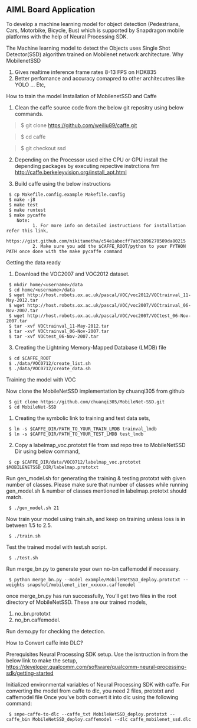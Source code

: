 ## AIML Board Application

To develop a machine learning model for object detection (Pedestrians, Cars, Motorbike, Bicycle, Bus)  which is supported by Snapdragon mobile platforms with the help of Neural Processing SDK.

The Machine learning model to detect the Objects uses Single Shot Detector(SSD) algorithm trained on Mobilenet network architecture.
Why MobilenetSSD 

1. Gives realtime inference frame rates 8-13 FPS on HDK835
2. Better perfomance and accuracy comapred to other architecutres like YOLO ... Etc,

How to train the model
Installation of MobilenetSSD and Caffe 

1. Clean the caffe source code from the below git repositry using below commands.

>$ git clone https://github.com/weiliu89/caffe.git

>$ cd caffe

>$ git checkout ssd

2. Depending on the Processor used eithe CPU or GPU install the depending packages by executing repective instrctions frm http://caffe.berkeleyvision.org/install_apt.html

3. Build caffe using the below instructions
```
 $ cp Makefile.config.example Makefile.config
 $ make -j8
 $ make test
 $ make runtest
 $ make pycaffe
    Note: 
          1. For more info on detailed instructions for installation refer this link,
             https://gist.github.com/nikitametha/c54e1abecff7ab53896270509da80215
          2. Make sure you add the $CAFFE_ROOT/python to your PYTHON PATH once done with the make pycaffe command
```


Getting the data ready

1. Download the VOC2007 and VOC2012 dataset.
```
 $ mkdir home/<username>/data
 $ cd home/<username>/data
 $ wget http://host.robots.ox.ac.uk/pascal/VOC/voc2012/VOCtrainval_11-May-2012.tar
 $ wget http://host.robots.ox.ac.uk/pascal/VOC/voc2007/VOCtrainval_06-Nov-2007.tar
 $ wget http://host.robots.ox.ac.uk/pascal/VOC/voc2007/VOCtest_06-Nov-2007.tar
 $ tar -xvf VOCtrainval_11-May-2012.tar
 $ tar -xvf VOCtrainval_06-Nov-2007.tar
 $ tar -xvf VOCtest_06-Nov-2007.tar
```
3. Creating the Lightning Memory-Mapped Database
(LMDB) file
```
 $ cd $CAFFE_ROOT
 $ ./data/VOC0712/create_list.sh
 $ ./data/VOC0712/create_data.sh
```



Training the model with VOC

Now clone the MobileNetSSD implementation by chuanqi305 from github

```
 $ git clone https://github.com/chuanqi305/MobileNet-SSD.git
 $ cd MobileNet-SSD

```

1. Creating the symbolic link to training and test data sets,
```
 $ ln -s $CAFFE_DIR/PATH_TO_YOUR_TRAIN_LMDB trainval_lmdb
 $ ln -s $CAFFE_DIR/PATH_TO_YOUR_TEST_LMDB test_lmdb
```
2. Copy a labelmap_voc.prototxt file from ssd repo tree to MobileNetSSD Dir using below command,
```
 $ cp $CAFFE_DIR/data/VOC0712/labelmap_voc.prototxt $MOBILENETSSD_DIR/labelmap.prototxt
```

Run gen_model.sh for generating the training & testing prototxt with given number of classes. Please make sure that number of classes while running gen_model.sh & number of classes mentioned in labelmap.prototxt should match.
```
 $ ./gen_model.sh 21
```

Now train your model using train.sh, and keep on training unless loss is in between 1.5 to 2.5.
```
 $ ./train.sh
```

Test the trained model with test.sh script.
```
 $ ./test.sh
```
Run merge_bn.py to generate your own no-bn caffemodel if necessary.
```
 $ python merge_bn.py --model example/MobileNetSSD_deploy.prototxt --weights snapshot/mobilenet_iter_xxxxxx.caffemodel
```
once merge_bn.py has run successfully, You’ll get two files in the root directory of MobileNetSSD.
These are our trained models,

1. no_bn.prototxt
2. no_bn.caffemodel.

Run demo.py for checking the detection.


How to Convert caffe into DLC?

Prerequisites
 Neural Processing SDK setup. Use the isntruction in from the below link to make the setup,
https://developer.qualcomm.com/software/qualcomm-neural-processing-sdk/getting-started

Initialized environmental variables of Neural Processing SDK with caffe.
For converting the model from caffe to dlc, you need 2 files,  prototxt and caffemodel file
Once you’ve both convert it into dlc using the following command:
```
 $ snpe-caffe-to-dlc --caffe_txt MobileNetSSD_deploy.prototxt --caffe_bin MobileNetSSD_deploy.caffemodel --dlc caffe_mobilenet_ssd.dlc
```
